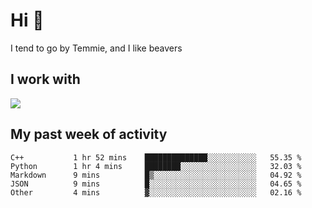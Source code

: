 <h1 align="left">Hi 👋</h1>

<p>I tend to go by Temmie, and I like beavers</p>

<h2 align="left">I work with</h2>

<div align=left>
  <img src="https://skillicons.dev/icons?i=py,godot,javascript,css,html,linux,git,blender,bash,vscode,&theme=dark">
</div>


<h2 align="left">My past week of activity</h2>

<!--START_SECTION:waka-->

```text
C++           1 hr 52 mins    ██████████████░░░░░░░░░░░   55.35 %
Python        1 hr 4 mins     ████████░░░░░░░░░░░░░░░░░   32.03 %
Markdown      9 mins          █▒░░░░░░░░░░░░░░░░░░░░░░░   04.92 %
JSON          9 mins          █░░░░░░░░░░░░░░░░░░░░░░░░   04.65 %
Other         4 mins          ▓░░░░░░░░░░░░░░░░░░░░░░░░   02.16 %
```

<!--END_SECTION:waka-->
